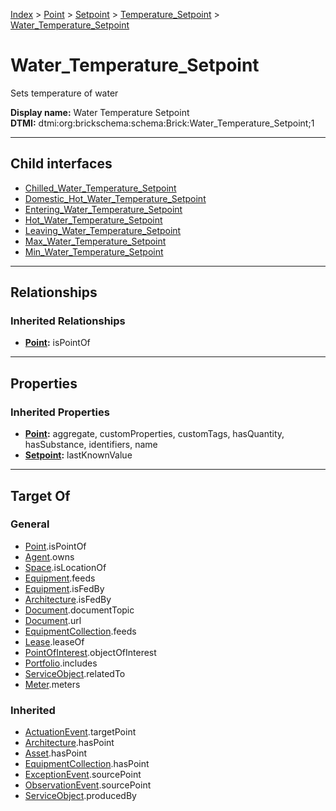 [Index](../../../../index.md) > [Point](../../../Point.md) > [Setpoint](../../Setpoint.md) > [Temperature_Setpoint](../Temperature_Setpoint.md) > [Water_Temperature_Setpoint](#)
# Water_Temperature_Setpoint

Sets temperature of water


**Display name:** Water Temperature Setpoint<br />
**DTMI:** dtmi:org:brickschema:schema:Brick:Water_Temperature_Setpoint;1

---

## Child interfaces
* [Chilled_Water_Temperature_Setpoint](Chilled-/Chilled_Water_Temperature_Setpoint.md)
* [Domestic_Hot_Water_Temperature_Setpoint](Hot-/Domestic-/Domestic_Hot_Water_Temperature_Setpoint.md)
* [Entering_Water_Temperature_Setpoint](Entering-/Entering_Water_Temperature_Setpoint.md)
* [Hot_Water_Temperature_Setpoint](Hot-/Hot_Water_Temperature_Setpoint.md)
* [Leaving_Water_Temperature_Setpoint](Leaving-/Leaving_Water_Temperature_Setpoint.md)
* [Max_Water_Temperature_Setpoint](Max-.md)
* [Min_Water_Temperature_Setpoint](Min-.md)

---

## Relationships

### Inherited Relationships
* **[Point](../../../Point.md):** isPointOf

---

## Properties

### Inherited Properties
* **[Point](../../../Point.md):** aggregate, customProperties, customTags, hasQuantity, hasSubstance, identifiers, name
* **[Setpoint](../../Setpoint.md):** lastKnownValue

---

## Target Of
### General
* [Point](../../../Point.md).isPointOf
* [Agent](../../../../Agent/Agent.md).owns
* [Space](../../../../Space/Space.md).isLocationOf
* [Equipment](../../../../Asset/Equipment/Equipment.md).feeds
* [Equipment](../../../../Asset/Equipment/Equipment.md).isFedBy
* [Architecture](../../../../Space/Architecture/Architecture.md).isFedBy
* [Document](../../../../Information/Document/Document.md).documentTopic
* [Document](../../../../Information/Document/Document.md).url
* [EquipmentCollection](../../../../Collection/Equipment-.md).feeds
* [Lease](../../../../Event/Lease.md).leaseOf
* [PointOfInterest](../../../../Information/PointOfInterest.md).objectOfInterest
* [Portfolio](../../../../Collection/Portfolio.md).includes
* [ServiceObject](../../../../Information/ServiceObject/ServiceObject.md).relatedTo
* [Meter](../../../../Asset/Equipment/Meter/Meter.md).meters
### Inherited
* [ActuationEvent](../../../../Event/Point-/ActuationEvent.md).targetPoint
* [Architecture](../../../../Space/Architecture/Architecture.md).hasPoint
* [Asset](../../../../Asset/Asset.md).hasPoint
* [EquipmentCollection](../../../../Collection/Equipment-.md).hasPoint
* [ExceptionEvent](../../../../Event/Point-/ExceptionEvent.md).sourcePoint
* [ObservationEvent](../../../../Event/Point-/ObservationEvent/ObservationEvent.md).sourcePoint
* [ServiceObject](../../../../Information/ServiceObject/ServiceObject.md).producedBy
